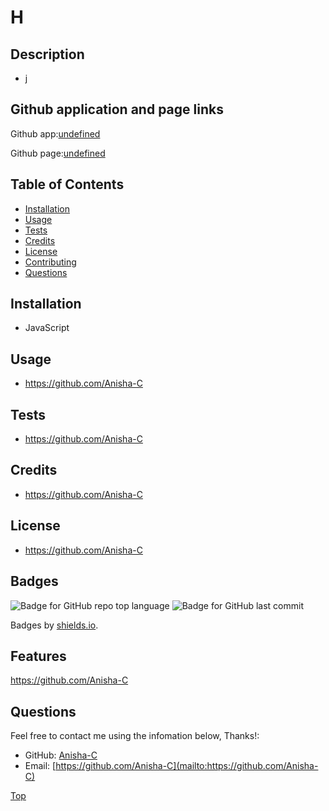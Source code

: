 # H
  

  ## Description

  * j



  ## Github application and page links

  Github app:[undefined](https://github.com/Anisha-C/undefined)

  Github page:[undefined](https://Anisha-C.github.io/undefined/)



  ## Table of Contents

  * [Installation](#installation)
  * [Usage](#usage)
  * [Tests](#tests)
  * [Credits](#credits)
  * [License](#license)
  * [Contributing](#features)
  * [Questions](#questions)



  ## Installation
  * JavaScript

  ## Usage
  * https://github.com/Anisha-C

  ## Tests
  * https://github.com/Anisha-C

  ## Credits
  * https://github.com/Anisha-C

  ## License
  * https://github.com/Anisha-C

  ## Badges
  ![Badge for GitHub repo top language](https://img.shields.io/github/languages/top/Anisha-C/undefined?style=flat&logo=appveyor) ![Badge for GitHub last commit](https://img.shields.io/github/last-commit/Anisha-C/undefined?style=flat&logo=appveyor)

  Badges by [shields.io](https://shields.io/).

  ## Features
  https://github.com/Anisha-C

  ## Questions

  Feel free to contact me using the infomation below, Thanks!:

  * GitHub: [Anisha-C](https://github.com/Anisha-C)
  * Email: [https://github.com/Anisha-C](mailto:https://github.com/Anisha-C)

  [Top](#description)
